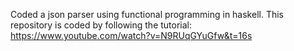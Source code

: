 Coded a json parser using functional programming in haskell. This repository is coded by following the tutorial:
https://www.youtube.com/watch?v=N9RUqGYuGfw&t=16s